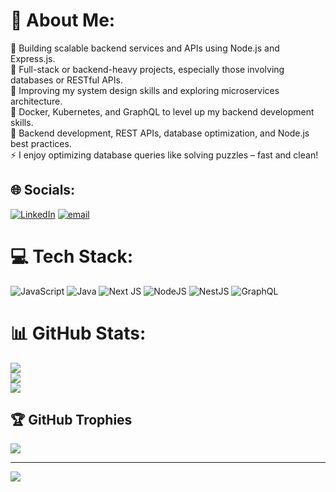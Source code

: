 # 💫 About Me:
🔭 Building scalable backend services and APIs using Node.js and Express.js.<br>👯 Full-stack or backend-heavy projects, especially those involving databases or RESTful APIs.<br>🤝 Improving my system design skills and exploring microservices architecture.<br>🌱 Docker, Kubernetes, and GraphQL to level up my backend development skills.<br>💬 Backend development, REST APIs, database optimization, and Node.js best practices.<br>⚡ I enjoy optimizing database queries like solving puzzles – fast and clean!


## 🌐 Socials:
[![LinkedIn](https://img.shields.io/badge/LinkedIn-%230077B5.svg?logo=linkedin&logoColor=white)](https://linkedin.com/in/https://www.linkedin.com/in/krunaldevganiya02/) [![email](https://img.shields.io/badge/Email-D14836?logo=gmail&logoColor=white)](mailto:krunaldevganiya02@gmail.com) 

# 💻 Tech Stack:
![JavaScript](https://img.shields.io/badge/javascript-%23323330.svg?style=for-the-badge&logo=javascript&logoColor=%23F7DF1E) ![Java](https://img.shields.io/badge/java-%23ED8B00.svg?style=for-the-badge&logo=openjdk&logoColor=white) ![Next JS](https://img.shields.io/badge/Next-black?style=for-the-badge&logo=next.js&logoColor=white) ![NodeJS](https://img.shields.io/badge/node.js-6DA55F?style=for-the-badge&logo=node.js&logoColor=white) ![NestJS](https://img.shields.io/badge/nestjs-%23E0234E.svg?style=for-the-badge&logo=nestjs&logoColor=white) ![GraphQL](https://img.shields.io/badge/-GraphQL-E10098?style=for-the-badge&logo=graphql&logoColor=white)
# 📊 GitHub Stats:
![](https://github-readme-stats.vercel.app/api?username=KrunalDevganiya02&theme=dark&hide_border=false&include_all_commits=true&count_private=true)<br/>
![](https://nirzak-streak-stats.vercel.app/?user=KrunalDevganiya02&theme=dark&hide_border=false)<br/>
![](https://github-readme-stats.vercel.app/api/top-langs/?username=KrunalDevganiya02&theme=dark&hide_border=false&include_all_commits=true&count_private=true&layout=compact)

## 🏆 GitHub Trophies
![](https://github-profile-trophy.vercel.app/?username=KrunalDevganiya02&theme=radical&no-frame=false&no-bg=false&margin-w=4)

---
[![](https://visitcount.itsvg.in/api?id=KrunalDevganiya02&icon=0&color=0)](https://visitcount.itsvg.in)

<!-- Proudly created with GPRM ( https://gprm.itsvg.in ) -->
